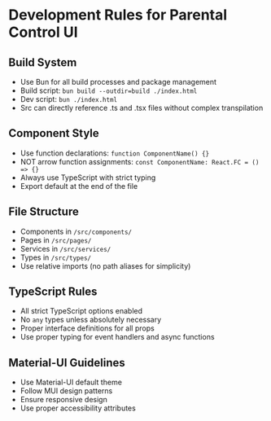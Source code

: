 # Development Rules for Parental Control UI

## Build System
- Use Bun for all build processes and package management
- Build script: `bun build --outdir=build ./index.html`
- Dev script: `bun ./index.html`
- Src can directly reference .ts and .tsx files without complex transpilation

## Component Style
- Use function declarations: `function ComponentName() {}` 
- NOT arrow function assignments: `const ComponentName: React.FC = () => {}`
- Always use TypeScript with strict typing
- Export default at the end of the file

## File Structure
- Components in `/src/components/`
- Pages in `/src/pages/`
- Services in `/src/services/`
- Types in `/src/types/`
- Use relative imports (no path aliases for simplicity)

## TypeScript Rules
- All strict TypeScript options enabled
- No `any` types unless absolutely necessary
- Proper interface definitions for all props
- Use proper typing for event handlers and async functions

## Material-UI Guidelines
- Use Material-UI default theme
- Follow MUI design patterns
- Ensure responsive design
- Use proper accessibility attributes 